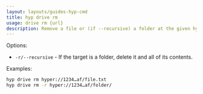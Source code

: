 ```yaml
---
layout: layouts/guides-hyp-cmd
title: hyp drive rm
usage: drive rm {url}
description: Remove a file or (if --recursive) a folder at the given hyperdrive URL.
---
```


Options:

  - `-r/--recursive` - If the target is a folder, delete it and all of its contents.

Examples:

```bash
hyp drive rm hyper://1234…af/file.txt
hyp drive rm -r hyper://1234…af/folder/
```
